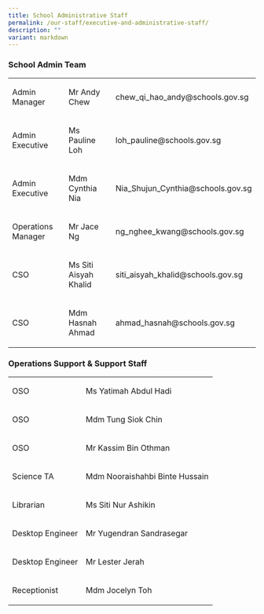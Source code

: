 ```yaml
---
title: School Administrative Staff
permalink: /our-staff/executive-and-administrative-staff/
description: ""
variant: markdown
---
```

<h3>School Admin Team</h3>
<table style="minWidth: 75px">
<colgroup>
<col>
<col>
<col>
</colgroup>
<tbody>
<tr>
<td rowspan="1" colspan="1">
<p>Admin Manager</p>
</td>
<td rowspan="1" colspan="1">
<p>Mr Andy Chew</p>
</td>
<td rowspan="1" colspan="1">
<p><a rel="noopener noreferrer nofollow" target="_blank">chew_qi_hao_andy@schools.gov.sg</a>
</p>
</td>
</tr>
<tr>
<td rowspan="1" colspan="1">
<p>Admin Executive</p>
</td>
<td rowspan="1" colspan="1">
<p>Ms Pauline Loh</p>
</td>
<td rowspan="1" colspan="1">
<p><a rel="noopener noreferrer nofollow" target="_blank">loh_pauline@schools.gov.sg</a>
</p>
</td>
</tr>
<tr>
<td rowspan="1" colspan="1">
<p>Admin Executive</p>
</td>
<td rowspan="1" colspan="1">
<p>Mdm Cynthia Nia</p>
</td>
<td rowspan="1" colspan="1">
<p><a rel="noopener noreferrer nofollow" target="_blank">Nia_Shujun_Cynthia@schools.gov.sg</a>
</p>
</td>
</tr>
<tr>
<td rowspan="1" colspan="1">
<p>Operations Manager</p>
</td>
<td rowspan="1" colspan="1">
<p>Mr Jace Ng</p>
</td>
<td rowspan="1" colspan="1">
<p><a rel="noopener noreferrer nofollow" target="_blank">ng_nghee_kwang@schools.gov.sg</a>
</p>
</td>
</tr>
<tr>
<td rowspan="1" colspan="1">
<p>CSO</p>
</td>
<td rowspan="1" colspan="1">
<p>Ms Siti Aisyah Khalid</p>
</td>
<td rowspan="1" colspan="1">
<p><a rel="noopener noreferrer nofollow" target="_blank">siti_aisyah_khalid@schools.gov.sg</a>
</p>
</td>
</tr>
<tr>
<td rowspan="1" colspan="1">
<p>CSO&nbsp;</p>
</td>
<td rowspan="1" colspan="1">
<p>Mdm Hasnah Ahmad</p>
</td>
<td rowspan="1" colspan="1">
<p><a rel="noopener noreferrer nofollow" target="_blank">ahmad_hasnah@schools.gov.sg</a>
</p>
</td>
</tr>
</tbody>
</table>
<h3>Operations Support &amp; Support Staff</h3>
<table style="minWidth: 50px">
<colgroup>
<col>
<col>
</colgroup>
<tbody>
<tr>
<td rowspan="1" colspan="1">
<p>OSO</p>
</td>
<td rowspan="1" colspan="1">
<p>Ms Yatimah Abdul Hadi</p>
</td>
</tr>
<tr>
<td rowspan="1" colspan="1">
<p>OSO&nbsp;</p>
</td>
<td rowspan="1" colspan="1">
<p>Mdm Tung Siok Chin</p>
</td>
</tr>
<tr>
<td rowspan="1" colspan="1">
<p>OSO</p>
</td>
<td rowspan="1" colspan="1">
<p>Mr Kassim Bin Othman</p>
</td>
</tr>
<tr>
<td rowspan="1" colspan="1">
<p>Science TA</p>
</td>
<td rowspan="1" colspan="1">
<p>Mdm Nooraishahbi Binte Hussain</p>
</td>
</tr>
<tr>
<td rowspan="1" colspan="1">
<p>Librarian</p>
</td>
<td rowspan="1" colspan="1">
<p>Ms Siti Nur Ashikin</p>
</td>
</tr>
<tr>
<td rowspan="1" colspan="1">
<p>Desktop Engineer</p>
</td>
<td rowspan="1" colspan="1">
<p>Mr Yugendran Sandrasegar</p>
</td>
</tr>
<tr>
<td rowspan="1" colspan="1">
<p>Desktop Engineer</p>
</td>
<td rowspan="1" colspan="1">
<p>Mr Lester Jerah</p>
</td>
</tr>
<tr>
<td rowspan="1" colspan="1">
<p>Receptionist</p>
</td>
<td rowspan="1" colspan="1">
<p>Mdm Jocelyn Toh</p>
</td>
</tr>
</tbody>
</table>
<p></p>